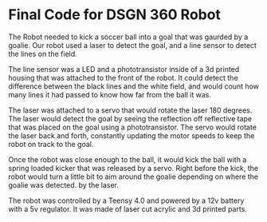 Final Code for DSGN 360 Robot
=============================

The Robot needed to kick a soccer ball into a goal that was gaurded by a goalie.
Our robot used a laser to detect the goal, and a line sensor to detect the lines on the field.

The line sensor was a LED and a phototransistor inside of a 3d printed housing that was attached to the front of the robot.
It could detect the difference between the black lines and the white field, and would count how many lines it had passed 
to know how far from the ball it was. 

The laser was attached to a servo that would rotate the laser 180 degrees. The laser would detect the goal by seeing the
reflection off reflective tape that was placed on the goal using a phototransistor. The servo would rotate the laser back and forth, constantly updating the motor speeds to keep the robot on track to the goal.

Once the robot was close enough to the ball, it would kick the ball with a spring loaded kicker that was released by a servo.
Right before the kick, the robot would turn a little bit to aim around the goalie depending on where the goalie was detected. by the laser.

The robot was controlled by a Teensy 4.0 and powered by a 12v battery with a 5v regulator. It was made of laser cut acrylic and 3d printed parts.
